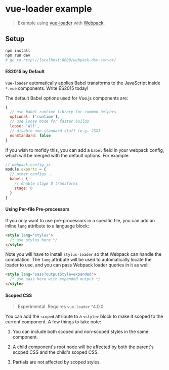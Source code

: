 # vue-loader example

> Example using [vue-loader](https://github.com/vuejs/vue-loader) with [Webpack](http://webpack.github.io).

## Setup

``` bash
npm install
npm run dev
# go to http://localhost:8080/webpack-dev-server/
```

#### ES2015 by Default

`vue-loader` automatically applies Babel transforms to the JavaScript inside `*.vue` components. Write ES2015 today!

The default Babel options used for Vue.js components are:

``` js
{
  // use babel-runtime library for common helpers
  optional: ['runtime'],
  // use loose mode for faster builds
  loose: 'all',
  // disable non-standard stuff (e.g. JSX)
  nonStandard: false
}
```

If you wish to mofidy this, you can add a `babel` field in your webpack config, which will be merged with the default options. For example:

``` js
// webpack.config.js
module.exports = {
  // other configs...
  babel: {
    // enable stage 0 transforms
    stage: 0
  }
}
```

#### Using Per-file Pre-processors

If you only want to use pre-processors in a specific file, you can add an inline `lang` attribute to a language block:

``` html
<style lang="stylus">
  /* use stylus here */
</style>
```

Note you will have to install `stylus-loader` so that Webpack can handle the compilation. The `lang` attribute will be used to automatically locate the loader to use, and you can pass Webpack loader queries in it as well:

``` html
<style lang="sass?outputStyle=expanded">
  /* use sass here with expanded output */
</style>
```

#### Scoped CSS

> Experimental. Requires `vue-loader` ^4.0.0

You can add the `scoped` attribute to a `<style>` block to make it scoped to the current component. A few things to take note:

1. You can include both scoped and non-scoped styles in the same component.

2. A child component's root node will be affected by both the parent's scoped CSS and the child's scoped CSS.

3. Partials are not affected by scoped styles.
